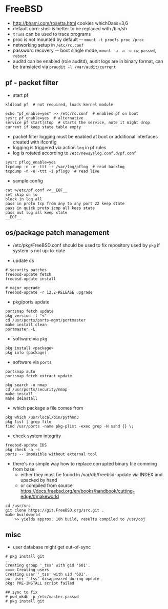 # FreeBSD

* http://bhami.com/rosetta.html cookies whichOses=3,6
* default corn-shell is better to be replaced with /bin/sh
* `truss` can be used to trace programs
* proc is not mounted by default -- `mount -t procfs proc /proc`
* networking setup in `/etc/rc.conf`
* password recovery -- boot single mode, `mount -u -a -o rw`, `passwd`, `reboot`
* auditd can be enabled (role auditd), audit logs are in binary format, can be translated via `praudit -l /var/audit/current`



## pf - packet filter

* start pf
```
kldload pf  # not required, loads kernel module

echo "pf_enable=yes" >> /etc/rc.conf  # enables pf on boot
sysrc pf_enable=yes  # alternative
service pf start|stop  # starts the service, note it might drop current if keep state table empty
```

* packet filter logging must be enabled at boot or additional interfaces created with ifconfig
* logging is triggered via action `log` in pf rules
* log is rotated according to `/etc/newsyslog.conf.d/pf.conf`
```
sysrc pflog_enable=yes
tcpdump -n -e -ttt -r /var/log/pflog  # read backlog
tcpdump -n -e -ttt -i pflog0  # read live
```

* sample config
```
cat >/etc/pf.conf <<__EOF__
set skip on lo
block in log all
pass in proto tcp from any to any port 22 keep state
pass in quick proto icmp all keep state
pass out log all keep state
__EOF__
```


## os/package patch management

* /etc/pkg/FreeBSD.conf should be used to fix repository used by `pkg` if system is not up-to-date

* update os
```
# security patches
freebsd-update fetch
freebsd-update install

# major upgrade
freebsd-update -r 12.2-RELEASE upgrade
```

* pkg/ports update
```
portsnap fetch update
pkg version -l "<"
cd /usr/ports/ports-mgmt/portmaster
make install clean
portmaster -L
```

* software via `pkg`
```
pkg install <package>
pkg info [package]
```

* software via `ports`
```
portsnap auto
portsnap fetch extract update

pkg search -o nmap
cd /usr/ports/security/nmap
make install
make deinstall
```

* which package a file comes from
```
pkg which /usr/local/bin/python3
pkg list | grep file
find /usr/ports -name pkg-plist -exec grep -H sshd {} \;
```

* check system integrity
```
freebsd-update IDS
pkg check -a -s
ports -- imposible without external tool
```

* there's no simple way how to replace corrupted binary file comming from base
  * either they must be found in /var/db/freebsd-update via INDEX and upacked by hand
  * or compiled from source https://docs.freebsd.org/en/books/handbook/cutting-edge/#makeworld

```
cd /usr/src
git clone https://git.FreeBSD.org/src.git .
make buildworld
	>> yields approx. 10h build, results compiled to /usr/obj
```


## misc

* user database might get out-of-sync

```
# pkg install git
...
Creating group '_tss' with gid '601'.
===> Creating users
Creating user '_tss' with uid '601'.
pw: user '_tss' disappeared during update
pkg: PRE-INSTALL script failed

## sync to fix
# pwd_mkdb -p /etc/master.passwd
# pkg install git
```
